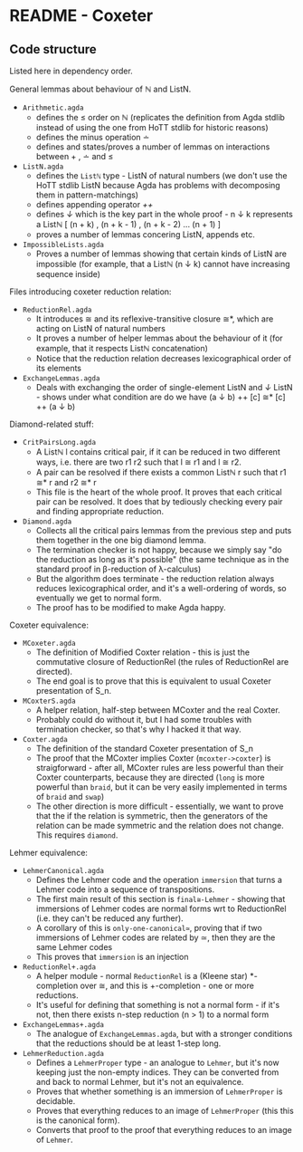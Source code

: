 # README - Coxeter

## Code structure

Listed here in dependency order.  

General lemmas about behaviour of ℕ and ListN.
  - `Arithmetic.agda` 
    - defines the ≤ order on ℕ (replicates the definition from Agda stdlib instead of using the one from HoTT stdlib for historic reasons)
    - defines the minus operation ∸
    - defines and states/proves a number of lemmas on interactions between + , ∸ and ≤
  - `ListN.agda`
    - defines the `Listℕ` type - ListN of natural numbers (we don't use the HoTT stdlib ListN because Agda has problems with decomposing them in pattern-matchings)
    - defines appending operator _++_
    - defines _↓_ which is the key part in the whole proof - n ↓ k represents a Listℕ [ (n + k) , (n + k - 1) , (n + k - 2) ... (n + 1) ]
    - proves a number of lemmas concering ListN, appends etc.
  - `ImpossibleLists.agda`
    - Proves a number of lemmas showing that certain kinds of ListN are impossible (for example, that a Listℕ (n ↓ k) cannot have increasing sequence inside)

Files introducing coxeter reduction relation:
  - `ReductionRel.agda`
    - It introduces ≅ and its reflexive-transitive closure ≅*, which are acting on ListN of natural numbers
    - It proves a number of helper lemmas about the behaviour of it (for example, that it respects Listℕ concatenation)
    - Notice that the reduction relation decreases lexicographical order of its elements
  - `ExchangeLemmas.agda`
    - Deals with exchanging the order of single-element ListN and _↓_ ListN - shows under what condition are do we have (a ↓ b) ++ [c] ≅* [c] ++ (a ↓ b)

Diamond-related stuff:
  - `CritPairsLong.agda`
    - A Listℕ l contains critical pair, if it can be reduced in two different ways, i.e. there are two r1 r2 such that l ≅ r1 and l ≅ r2.
    - A pair can be resolved if there exists a common Listℕ r such that r1 ≅* r and r2 ≅* r
    - This file is the heart of the whole proof. It proves that each critical pair can be resolved. It does that by tediously checking every pair and finding appropriate reduction.
  - `Diamond.agda`
    - Collects all the critical pairs lemmas from the previous step and puts them together in the one big diamond lemma.
    - The termination checker is not happy, because we simply say "do the reduction as long as it's possible" (the same technique as in the standard proof in β-reduction of λ-calculus)
    - But the algorithm does terminate - the reduction relation always reduces lexicographical order, and it's a well-ordering of words, so eventually we get to normal form.
    - The proof has to be modified to make Agda happy.

Coxeter equivalence:
  - `MCoxeter.agda`
    - The definition of Modified Coxter relation - this is just the commutative closure of ReductionRel (the rules of ReductionRel are directed).
    - The end goal is to prove that this is equivalent to usual Coxeter presentation of S_n.
  - `MCoxterS.agda`
    - A helper relation, half-step between MCoxter and the real Coxter.
    - Probably could do without it, but I had some troubles with termination checker, so that's why I hacked it that way.
  - `Coxter.agda`
    - The definition of the standard Coxeter presentation of S_n
    - The proof that the MCoxter implies Coxter (`mcoxter->coxter`) is straigforward - after all, MCoxter rules are less powerful than their Coxter counterparts, because they are directed (`long` is more powerful than `braid`, but it can be very easily implemented in terms of `braid` and `swap`)
    - The other direction is more difficult - essentially, we want to prove that the if the relation is symmetric, then the generators of the relation can be made symmetric and the relation does not change. This requires `diamond`.

Lehmer equivalence:
  - `LehmerCanonical.agda`
    - Defines the Lehmer code and the operation `immersion` that turns a Lehmer code into a sequence of transpositions.
    - The first main result of this section is `final≅-Lehmer` - showing that immersions of Lehmer codes are normal forms wrt to ReductionRel (i.e. they can't be reduced any further).
    - A corollary of this is `only-one-canonical≃`, proving that if two immersions of Lehmer codes are related by ≃, then they are the same Lehmer codes 
    - This proves that `immersion` is an injection
  - `ReductionRel+.agda`
    - A helper module - normal `ReductionRel` is a (Kleene star) *-completion over ≅, and this is +-completion - one or more reductions. 
    - It's useful for defining that something is not a normal form - if it's not, then there exists n-step reduction (n > 1) to a normal form
  - `ExchangeLemmas+.agda`
    - The analogue of `ExchangeLemmas.agda`, but with a stronger conditions that the reductions should be at least 1-step long.
  - `LehmerReduction.agda`
    - Defines a `LehmerProper` type - an analogue to `Lehmer`, but it's now keeping just the non-empty indices. They can be converted from and back to normal Lehmer, but it's not an equivalence.
    - Proves that whether something is an immersion of `LehmerProper` is decidable.
    - Proves that everything reduces to an image of `LehmerProper` (this this is the canonical form).
    - Converts that proof to the proof that everything reduces to an image of `Lehmer`.
